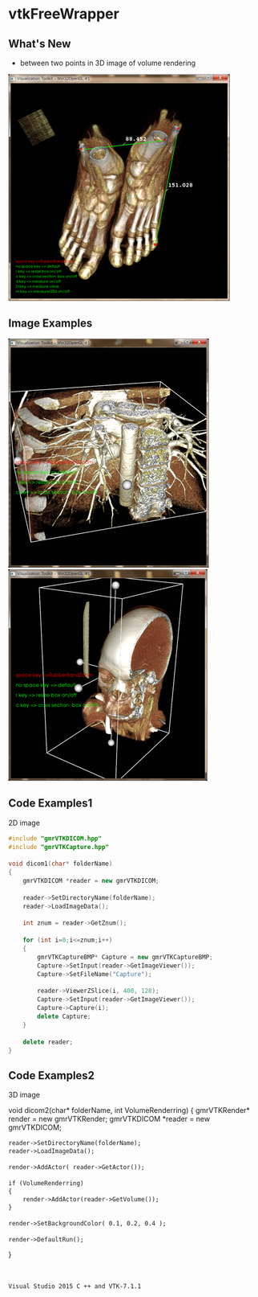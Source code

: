 # vtkFreeWrapper

## What's New
- between two points in 3D image of volume rendering  
<img src="https://github.com/Sanaxen/vtkFreeWrapper/blob/master/images/3.png"/>  

## Image Examples
<img src="https://github.com/Sanaxen/vtkFreeWrapper/blob/master/images/1.png"/>  
<img src="https://github.com/Sanaxen/vtkFreeWrapper/blob/master/images/2.png"/>  

## Code Examples1
2D image

```cpp
#include "gmrVTKDICOM.hpp"
#include "gmrVTKCapture.hpp"

void dicom1(char* folderName)
{
    gmrVTKDICOM *reader = new gmrVTKDICOM;
    
    reader->SetDirectoryName(folderName);
    reader->LoadImageData();

    int znum = reader->GetZnum();

	for (int i=0;i<=znum;i++)
    {
		gmrVTKCaptureBMP* Capture = new gmrVTKCaptureBMP;
		Capture->SetInput(reader->GetImageViewer());
		Capture->SetFileName("Capture");

		reader->ViewerZSlice(i, 400, 128);
		Capture->SetInput(reader->GetImageViewer());
		Capture->Capture(i);
		delete Capture;
    }

	delete reader;
}
```


 ## Code Examples2
3D image

void dicom2(char* folderName, int VolumeRenderring)
 {
 	gmrVTKRender* render = new gmrVTKRender;
    gmrVTKDICOM *reader = new gmrVTKDICOM;
    
    reader->SetDirectoryName(folderName);
    reader->LoadImageData();

	render->AddActor( reader->GetActor());

	if (VolumeRenderring)
	{
		render->AddActor(reader->GetVolume());
	}

	render->SetBackgroundColor( 0.1, 0.2, 0.4 );

	render->DefaultRun();
}
```


Visual Studio 2015 C ++ and VTK-7.1.1  

